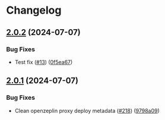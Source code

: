 # Changelog

## [2.0.2](https://github.com/Lilypad-Tech/test-lilypad-releases/compare/v2.0.1...v2.0.2) (2024-07-07)


### Bug Fixes

* Test fix ([#13](https://github.com/Lilypad-Tech/test-lilypad-releases/issues/13)) ([0f5ea67](https://github.com/Lilypad-Tech/test-lilypad-releases/commit/0f5ea67666de486df2684e3e5a52c5618133923f))

## [2.0.1](https://github.com/Lilypad-Tech/test-lilypad-releases/compare/v2.0.0...v2.0.1) (2024-07-07)


### Bug Fixes

* Clean openzeplin proxy deploy metadata ([#218](https://github.com/Lilypad-Tech/test-lilypad-releases/issues/218)) ([9798a09](https://github.com/Lilypad-Tech/test-lilypad-releases/commit/9798a09058ab98e9f2a5cfe3e3bbd4e1bc94a614))

